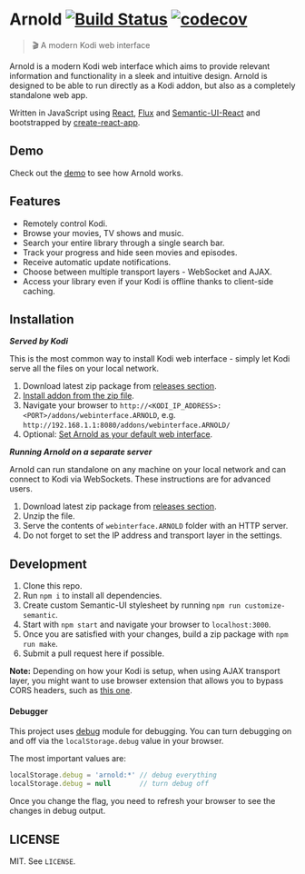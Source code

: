 # Arnold [![Build Status](https://travis-ci.org/scholtzm/arnold.svg?branch=master)](https://travis-ci.org/scholtzm/arnold) [![codecov](https://codecov.io/gh/scholtzm/arnold/branch/master/graph/badge.svg)](https://codecov.io/gh/scholtzm/arnold)

> 🎬 A modern Kodi web interface

Arnold is a modern Kodi web interface which aims to provide relevant information and functionality in a sleek and intuitive design. Arnold is designed to be able to run directly as a Kodi addon, but also as a completely standalone web app.

Written in JavaScript using [React](https://facebook.github.io/react/), [Flux](https://facebook.github.io/flux/) and [Semantic-UI-React](http://react.semantic-ui.com/) and bootstrapped by [create-react-app](https://github.com/facebookincubator/create-react-app).

## Demo

Check out the [demo](https://scholtzm.github.io/arnold/) to see how Arnold works.

## Features

* Remotely control Kodi.
* Browse your movies, TV shows and music.
* Search your entire library through a single search bar.
* Track your progress and hide seen movies and episodes.
* Receive automatic update notifications.
* Choose between multiple transport layers - WebSocket and AJAX.
* Access your library even if your Kodi is offline thanks to client-side caching.

## Installation

*__Served by Kodi__*

This is the most common way to install Kodi web interface - simply let Kodi serve all the files on your local network.

1. Download latest zip package from [releases section](https://github.com/scholtzm/arnold/releases).
2. [Install addon from the zip file](http://kodi.wiki/view/HOW-TO:Install_add-ons_from_zip_files).
3. Navigate your browser to `http://<KODI_IP_ADDRESS>:<PORT>/addons/webinterface.ARNOLD`, e.g. `http://192.168.1.1:8080/addons/webinterface.ARNOLD/`
4. Optional: [Set Arnold as your default web interface](http://kodi.wiki/view/web_interface#Default_web_interface).

*__Running Arnold on a separate server__*

Arnold can run standalone on any machine on your local network and can connect to Kodi via WebSockets. These instructions are for advanced users.

1. Download latest zip package from [releases section](https://github.com/scholtzm/arnold/releases).
2. Unzip the file.
3. Serve the contents of `webinterface.ARNOLD` folder with an HTTP server.
4. Do not forget to set the IP address and transport layer in the settings.

## Development

1. Clone this repo.
2. Run `npm i` to install all dependencies.
3. Create custom Semantic-UI stylesheet by running `npm run customize-semantic`.
4. Start with `npm start` and navigate your browser to `localhost:3000`.
5. Once you are satisfied with your changes, build a zip package with `npm run make`.
6. Submit a pull request here if possible.

**Note:** Depending on how your Kodi is setup, when using AJAX transport layer, you might want to use browser extension that allows you to bypass CORS headers, such as [this one](https://chrome.google.com/webstore/detail/allow-control-allow-origi/nlfbmbojpeacfghkpbjhddihlkkiljbi).

#### Debugger

This project uses [debug](https://www.npmjs.com/package/debug) module for debugging. You can turn debugging on and off via the `localStorage.debug` value in your browser.

The most important values are:

```js
localStorage.debug = 'arnold:*' // debug everything
localStorage.debug = null       // turn debug off
```

Once you change the flag, you need to refresh your browser to see the changes in debug output.

## LICENSE

MIT. See `LICENSE`.
